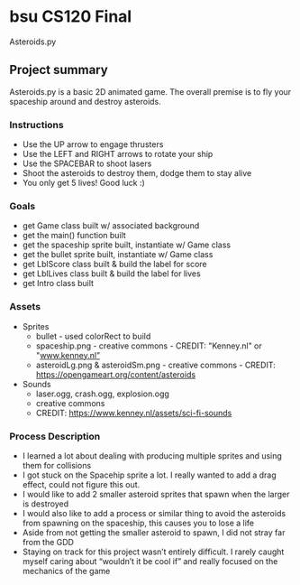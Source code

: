 # bsu CS120 Final

Asteroids.py

## Project summary

Asteroids.py is a basic 2D animated game. The overall premise is to fly your spaceship around and destroy asteroids.

### Instructions
* Use the UP arrow to engage thrusters
* Use the LEFT and RIGHT arrows to rotate your ship
* Use the SPACEBAR to shoot lasers
* Shoot the asteroids to destroy them, dodge them to stay alive
* You only get 5 lives! Good luck :)

### Goals
* get Game class built w/ associated background
* get the main() function built
* get the spaceship sprite built, instantiate w/ Game class
* get the bullet sprite built, instantiate w/ Game class
* get LblScore class built & build the label for score
* get LblLives class built & build the label for lives
* get Intro class built

### Assets

* Sprites
	* bullet - used colorRect to build
	* spaceship.png - creative commons - CREDIT: "Kenney.nl" or "www.kenney.nl”
	* asteroidLg.png & asteroidSm.png - creative commons - CREDIT: https://opengameart.org/content/asteroids
* Sounds
	* laser.ogg, crash.ogg, explosion.ogg
	* creative commons
	* CREDIT: https://www.kenney.nl/assets/sci-fi-sounds

### Process Description

* I learned a lot about dealing with producing multiple sprites and using them for collisions
* I got stuck on the Spacehip sprite a lot. I really wanted to add a drag effect, could not figure this out.
* I would like to add 2 smaller asteroid sprites that spawn when the larger is destroyed
* I would also like to add a process or similar thing to avoid the asteroids from spawning on the spaceship, this causes you to lose a life
* Aside from not getting the smaller asteroid to spawn, I did not stray far from the GDD
* Staying on track for this project wasn’t entirely difficult. I rarely caught myself caring about “wouldn’t it be cool if” and really focused on the mechanics of the game
